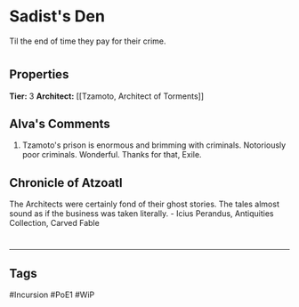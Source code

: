 # Sadist's Den
Til the end of time they pay for their crime.

#
## Properties
**Tier:** 3
**Architect:** [[Tzamoto, Architect of Torments]]
## Alva's Comments
1. Tzamoto's prison is enormous and brimming with criminals. Notoriously poor criminals. Wonderful. Thanks for that, Exile.
## Chronicle of Atzoatl
The Architects were certainly fond of their ghost stories. The tales almost sound as if the business was taken literally. - Icius Perandus, Antiquities Collection, Carved Fable

#
---
## Tags
#Incursion
#PoE1
#WiP
